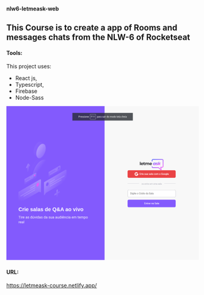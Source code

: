 #### nlw6-letmeask-web

## This Course is to create a app of Rooms and messages chats from the NLW-6  of Rocketseat

#### Tools:
This project uses:
- React js, 
- Typescript,
-  Firebase
-  Node-Sass

<img src="/home-git.png" alt="My cool logo"/>

#### URL:
  https://letmeask-course.netlify.app/

